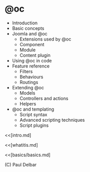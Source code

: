 
# @oc

* Introduction
* Basic concepts
* Joomla and @oc
    * Extensions used by @oc
    * Component
    * Module
    * Content plugin
* Using @oc in code
* Feature reference
    * Filters
    * Behaviours
    * Routings
* Extending @oc
    * Models
    * Controllers and actions
    * Helpers
* @oc and templating
    * Script syntax
    * Advanced scripting techniques
    * Script plugins

    
<!--BREAK-->

<<[intro.md]

<!--BREAK-->

<<[whatitis.md]

<!--BREAK-->

<<[basics/basics.md]

<!--BREAK-->

(C) Paul Delbar
